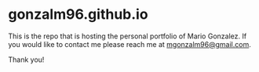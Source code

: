 # gonzalm96.github.io

This is the repo that is hosting the personal portfolio of Mario Gonzalez. If you would like to contact me please reach me at mgonzalm96@gmail.com.

Thank you!
